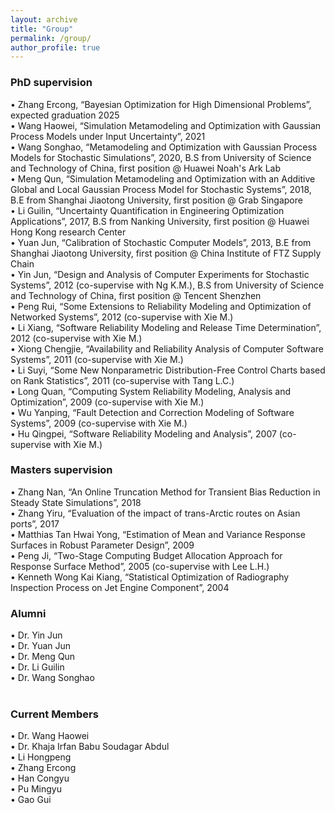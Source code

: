 ```yaml
---
layout: archive
title: "Group"
permalink: /group/
author_profile: true
---
```


<h3>PhD supervision</h3>
•	Zhang Ercong, “Bayesian Optimization for High Dimensional Problems”, expected graduation 2025 <br>
•	Wang Haowei, “Simulation Metamodeling and Optimization with Gaussian Process Models under Input Uncertainty”, 2021<br>
•	Wang Songhao, “Metamodeling and Optimization with Gaussian Process Models for Stochastic Simulations”, 2020, B.S from University of Science and Technology of China, first position @ Huawei Noah's Ark Lab<br>
•	Meng Qun, “Simulation Metamodeling and Optimization with an Additive Global and Local Gaussian Process Model for Stochastic Systems”, 2018, B.E from Shanghai Jiaotong University, first position @ Grab Singapore<br>
•	Li Guilin, “Uncertainty Quantification in Engineering Optimization Applications”, 2017, B.S from Nanking University, first position @ Huawei Hong Kong research Center<br>
•	Yuan Jun, “Calibration of Stochastic Computer Models”, 2013, B.E from Shanghai Jiaotong University, first position @ China Institute of FTZ Supply Chain <br>
•	Yin Jun, “Design and Analysis of Computer Experiments for Stochastic Systems”, 2012 (co-supervise with Ng K.M.), B.S from University of Science and Technology of China, first position @ Tencent Shenzhen<br>
•	Peng Rui, “Some Extensions to Reliability Modeling and Optimization of Networked Systems”, 2012 (co-supervise with Xie M.)<br>
•	Li Xiang, “Software Reliability Modeling and Release Time Determination”, 2012 (co-supervise with Xie M.)<br>
•	Xiong Chengjie, “Availability and Reliability Analysis of Computer Software Systems”, 2011 (co-supervise with Xie M.)<br>
•	Li Suyi, “Some New Nonparametric Distribution-Free Control Charts based on Rank Statistics”, 2011 (co-supervise with Tang L.C.)<br>
•	Long Quan, “Computing System Reliability Modeling, Analysis and Optimization”, 2009 (co-supervise with Xie M.)<br>
•	Wu Yanping, “Fault Detection and Correction Modeling of Software Systems”, 2009 (co-supervise with Xie M.)<br>
•	Hu Qingpei, “Software Reliability Modeling and Analysis”, 2007 (co-supervise with Xie M.)<br>

<h3>Masters supervision</h3>
•	Zhang Nan, “An Online Truncation Method for Transient Bias Reduction in Steady State Simulations”, 2018<br>
•	Zhang Yiru, “Evaluation of the impact of trans-Arctic routes on Asian ports”, 2017<br>
•	Matthias Tan Hwai Yong, “Estimation of Mean and Variance Response Surfaces in Robust Parameter Design”, 2009<br>
•	Peng Ji, “Two-Stage Computing Budget Allocation Approach for Response Surface Method”, 2005 (co-supervise with Lee L.H.)<br>
•	Kenneth Wong Kai Kiang, “Statistical Optimization of Radiography Inspection Process on Jet Engine Component”, 2004<br>


<h3> Alumni </h3>
•	Dr. Yin Jun <br>
•	Dr. Yuan Jun<br>
•	Dr. Meng Qun <br>
•	Dr. Li Guilin <br>
•	Dr. Wang Songhao<br>

<br>
<h3> Current Members </h3>
•	Dr. Wang Haowei<br>
•	Dr. Khaja Irfan Babu Soudagar Abdul<br>
•	Li Hongpeng<br>
•	Zhang Ercong<br>
•	Han Congyu<br>
•	Pu Mingyu<br>
•	Gao Gui<br>
